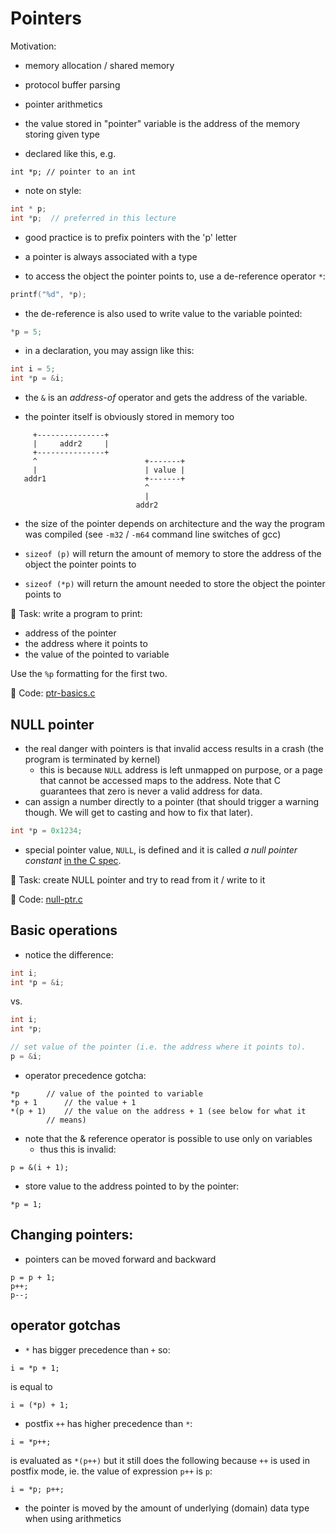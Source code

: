 # Pointers

Motivation:

- memory allocation / shared memory
- protocol buffer parsing
- pointer arithmetics

- the value stored in "pointer" variable is the address of the memory storing
  given type
- declared like this, e.g.

`int *p; // pointer to an int`

- note on style:

```C
int * p;
int *p;  // preferred in this lecture
```

- good practice is to prefix pointers with the 'p' letter

- a pointer is always associated with a type

- to access the object the pointer points to, use a de-reference operator `*`:

```C
printf("%d", *p);
```

- the de-reference is also used to write value to the variable pointed:

```C
*p = 5;
```

- in a declaration, you may assign like this:

```C
int i = 5;
int *p = &i;
```

- the `&` is an *address-of* operator and gets the address of the variable.

- the pointer itself is obviously stored in memory too

```
     +---------------+
     |     addr2     |
     +---------------+
     ^                        +-------+
     |                        | value |
   addr1                      +-------+
                              ^
                              |
                            addr2
```

- the size of the pointer depends on architecture and the way the program was
  compiled (see `-m32` / `-m64` command line switches of gcc)

- `sizeof (p)` will return the amount of memory to store the address of the
  object the pointer points to
- `sizeof (*p)` will return the amount needed to store the object the pointer
  points to

:wrench: Task: write a program to print:

   - address of the pointer
   - the address where it points to
   - the value of the pointed to variable

Use the `%p` formatting for the first two.

:eyes: Code: [ptr-basics.c](/src/ptr-basics.c)

## NULL pointer

- the real danger with pointers is that invalid access results in a crash (the
  program is terminated by kernel)
  - this is because `NULL` address is left unmapped on purpose, or a page that
    cannot be accessed maps to the address.  Note that C guarantees that zero is
    never a valid address for data.
- can assign a number directly to a pointer (that should trigger a warning
  though.  We will get to casting and how to fix that later).

```C
int *p = 0x1234;
```

- special pointer value, `NULL`, is defined and it is called *a null pointer
  constant* [in the C spec](/modules/c99-standard.md).

:wrench: Task: create NULL pointer and try to read from it / write to it

:eyes: Code: [null-ptr.c](/src/null-ptr.c)

## Basic operations

- notice the difference:

```C
int i;
int *p = &i;
```

vs.

```C
int i;
int *p;

// set value of the pointer (i.e. the address where it points to).
p = &i;
```

- operator precedence gotcha:
```
*p		// value of the pointed to variable
*p + 1		// the value + 1
*(p + 1)	// the value on the address + 1 (see below for what it
		// means)
```
- note that the & reference operator is possible to use only on variables
  - thus this is invalid:

```
p = &(i + 1);
```

- store value to the address pointed to by the pointer:

```
*p = 1;
```

## Changing pointers:

- pointers can be moved forward and backward

```
p = p + 1;
p++;
p--;
```

## operator gotchas

- `*` has bigger precedence than `+` so:

```
i = *p + 1;
```

is equal to

```
i = (*p) + 1;
```

- postfix `++` has higher precedence than `*`:

```
i = *p++;
```

is evaluated as `*(p++)` but it still does the following because `++` is used in
postfix mode, ie. the value of expression `p++` is `p`:

```
i = *p; p++;
```

- the pointer is moved by the amount of underlying (domain) data type when using
  arithmetics
